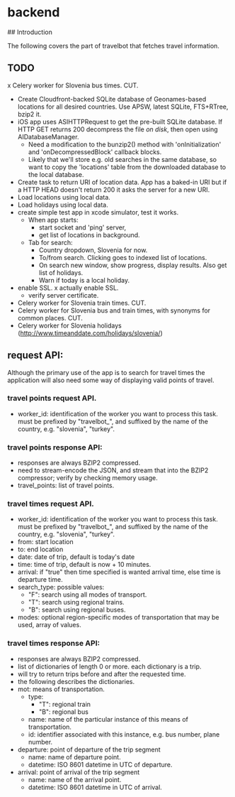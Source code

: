 # backend

## Introduction

The following covers the part of travelbot that fetches travel information.

## TODO

x   Celery worker for Slovenia bus times. CUT.
-   Create Cloudfront-backed SQLite database of Geonames-based locations for all desired countries. Use APSW, latest SQLite, FTS+RTree, bzip2 it.
-   iOS app uses ASIHTTPRequest to get the pre-built SQLite database. If HTTP GET returns 200 decompress the file _on disk_, then open using AIDatabaseManager.
    -   Need a modification to the bunzip2() method with 'onInitialization' and 'onDecompressedBlock' callback blocks.
    -   Likely that we'll store e.g. old searches in the same database, so want to copy the 'locations' table from the downloaded database to the local database.
-   Create task to return URI of location data. App has a baked-in URI but if a HTTP HEAD doesn't return 200 it asks the server for a new URI.
-	Load locations using local data.
-	Load holidays using local data.
-   create simple test app in xcode simulator, test it works.
    -   When app starts:
        -   start socket and 'ping' server,
        -   get list of locations in background.
    -   Tab for search:
        -   Country dropdown, Slovenia for now.
        -   To/from search. Clicking goes to indexed list of locations.
        -   On search new window, show progress, display results. Also get list of holidays.
        -	 Warn if today is a local holiday.
-   enable SSL.
    x   actually enable SSL.
    -   verify server certificate.
-   Celery worker for Slovenia train times. CUT.
-   Celery worker for Slovenia bus and train times, with synonyms for common places. CUT.
-   Celery worker for Slovenia holidays (http://www.timeanddate.com/holidays/slovenia/)

## request API:

Although the primary use of the app is to search for travel times the application will also need some way of displaying valid points of travel.

### travel points request API.

-   worker_id: identification of the worker you want to process this task. must be prefixed by "travelbot_", and suffixed by the name of the country, e.g. "slovenia", "turkey".

### travel points response API:

-   responses are always BZIP2 compressed.
-   need to stream-encode the JSON, and stream that into the BZIP2 compressor; verify by checking memory usage.
-   travel_points: list of travel points.

### travel times request API.

-   worker_id: identification of the worker you want to process this task. must be prefixed by "travelbot_", and suffixed by the name of the country, e.g. "slovenia", "turkey".
-   from: start location
-   to: end location
-   date: date of trip, default is today's date
-   time: time of trip, default is now + 10 minutes.
-   arrival: if "true" then time specified is wanted arrival time, else time is departure time.
-   search\_type: possible values:
    -   "F": search using all modes of transport.
    -   "T": search using regional trains.
    -   "B": search using regional buses.
-   modes: optional region-specific modes of transportation that may be used, array of values.

### travel times response API:

-   responses are always BZIP2 compressed.
-   list of dictionaries of length 0 or more. each dictionary is a trip.
-   will try to return trips before and after the requested time.
-   the following describes the dictionaries.
-   mot: means of transportation.
    -   type:
        -   "T": regional train
        -   "B": regional bus
    -   name: name of the particular instance of this means of transportation.
    -   id: identifier associated with this instance, e.g. bus number, plane number.
-   departure: point of departure of the trip segment
    -   name: name of departure point.
    -   datetime: ISO 8601 datetime in UTC of departure.
-   arrival: point of arrival of the trip segment
    -   name: name of the arrival point.
    -   datetime: ISO 8601 datetime in UTC of arrival.


